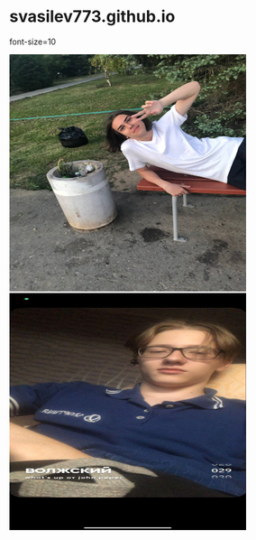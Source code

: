 # svasilev773.github.io
<html>
 <head>
  <meta charset="utf-8">
 </head>
 <body>
  <p>
  <p style="<p><b>Услуги<b><p>"> font-size=10</p>
<img src="photo_2022-09-10_13-25-15.jpg" alt="Фотография 1" width="420" height="420">
<img src="photo_2022-09-10_13-28-27.jpg" alt="Фотография 1" width="420" height="420">
  </p>
 </body>
</html>
